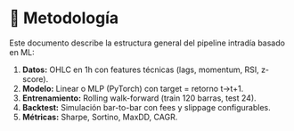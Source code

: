 # 📐 Metodología

Este documento describe la estructura general del pipeline intradía basado en ML:

1. **Datos:** OHLC en 1h con features técnicas (lags, momentum, RSI, z-score).
2. **Modelo:** Linear o MLP (PyTorch) con target = retorno t→t+1.
3. **Entrenamiento:** Rolling walk-forward (train 120 barras, test 24).
4. **Backtest:** Simulación bar-to-bar con fees y slippage configurables.
5. **Métricas:** Sharpe, Sortino, MaxDD, CAGR.
